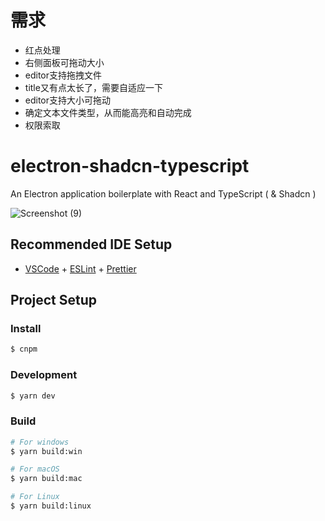 # 需求
* 红点处理
* 右侧面板可拖动大小
* editor支持拖拽文件
* title又有点太长了，需要自适应一下
* editor支持大小可拖动
* 确定文本文件类型，从而能高亮和自动完成
* 权限索取
# electron-shadcn-typescript

An Electron application boilerplate with React and TypeScript ( & Shadcn )

![Screenshot (9)](https://github.com/p32929/electron-shadcn-typescript/assets/6418354/c07ff9dd-6434-45aa-9620-c9536c8db168)

## Recommended IDE Setup

- [VSCode](https://code.visualstudio.com/) + [ESLint](https://marketplace.visualstudio.com/items?itemName=dbaeumer.vscode-eslint) + [Prettier](https://marketplace.visualstudio.com/items?itemName=esbenp.prettier-vscode)

## Project Setup

### Install

```bash
$ cnpm
```

### Development

```bash
$ yarn dev
```

### Build

```bash
# For windows
$ yarn build:win

# For macOS
$ yarn build:mac

# For Linux
$ yarn build:linux
```
